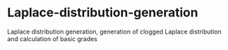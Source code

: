 # Laplace-distribution-generation
Laplace distribution generation, generation of clogged Laplace distribution and calculation of basic grades
